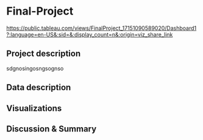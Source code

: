 # Final-Project

https://public.tableau.com/views/FinalProject_17151090589020/Dashboard1?:language=en-US&:sid=&:display_count=n&:origin=viz_share_link

## Project description
sdgnosingosngsognso

## Data description

## Visualizations

## Discussion & Summary
